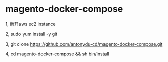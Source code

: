 # magento-docker-compose
1, 新开aws ec2 instance

2, sudo yum install -y git

3, git clone https://github.com/antonydu-cd/magento-docker-compose.git

4, cd magento-docker-compose && sh bin/install